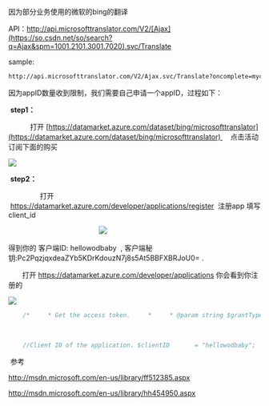 因为部分业务使用的微软的bing的翻译

API：http://api.microsofttranslator.com/V2/[Ajax](https://so.csdn.net/so/search?q=Ajax&spm=1001.2101.3001.7020).svc/Translate  

sample:

```html
http://api.microsofttranslator.com/V2/Ajax.svc/Translate?oncomplete=mycallback1412835995529&appId=A4D660A48A6A97CCA791C34935E4C02BBB1BEC1C&from=&to=zh-cn&text=Guten%20Abend
```

  
因为appID数量收到限制，我们需要自己申请一个appID，过程如下：

 **step1：** 

           打开 [https://datamarket.azure.com/dataset/bing/microsofttranslator](https://datamarket.azure.com/dataset/bing/microsofttranslator)     点击活动订阅下面的购买

![](https://img-blog.csdn.net/20141009163413953?watermark/2/text/aHR0cDovL2Jsb2cuY3Nkbi5uZXQvbGlsaWVuMTAxMA==/font/5a6L5L2T/fontsize/400/fill/I0JBQkFCMA==/dissolve/70/gravity/SouthEast)  

  

 **step2：**   
  
                打开  https://datamarket.azure.com/developer/applications/register  注册app 填写 client_id

                                              ![](https://img-blog.csdn.net/20141009163844132?watermark/2/text/aHR0cDovL2Jsb2cuY3Nkbi5uZXQvbGlsaWVuMTAxMA==/font/5a6L5L2T/fontsize/400/fill/I0JBQkFCMA==/dissolve/70/gravity/SouthEast)  
  

得到你的 客户端ID: hellowodbaby  , 客户端秘钥:Pc2PqzjqxdeaZYb5KDrKdouzN7j8s5At5BBFXBRJoU0= .

       打开 https://datamarket.azure.com/developer/applications 你会看到你注册的

![](https://img-blog.csdn.net/20141009163916656?watermark/2/text/aHR0cDovL2Jsb2cuY3Nkbi5uZXQvbGlsaWVuMTAxMA==/font/5a6L5L2T/fontsize/400/fill/I0JBQkFCMA==/dissolve/70/gravity/SouthEast)  

  

  

```php
    /*     * Get the access token.     *     * @param string $grantType    Grant type.     * @param string $scopeUrl     Application Scope URL.     * @param string $clientID     Application client ID.     * @param string $clientSecret Application client ID.     * @param string $authUrl      Oauth Url.     *     * @return string.     */     function getTokens($grantType, $scopeUrl, $clientID, $clientSecret, $authUrl){           try {            //Initialize the Curl Session.            $ch = curl_init();            //Create the request Array.            $paramArr = array (                                    'grant_type'    => $grantType,                 'scope'         => $scopeUrl,                 'client_id'     => $clientID,                 'client_secret' => $clientSecret            );            //Create an Http Query.//            $paramArr = http_build_query($paramArr);            //Set the Curl URL.            curl_setopt($ch, CURLOPT_URL, $authUrl);            //Set HTTP POST Request.            curl_setopt($ch, CURLOPT_POST, TRUE);            //Set data to POST in HTTP "POST" Operation.            curl_setopt($ch, CURLOPT_POSTFIELDS, $paramArr);            //CURLOPT_RETURNTRANSFER- TRUE to return the transfer as a string of the return value of curl_exec().            curl_setopt ($ch, CURLOPT_RETURNTRANSFER, TRUE);            //CURLOPT_SSL_VERIFYPEER- Set FALSE to stop cURL from verifying the peer's certificate.            curl_setopt($ch, CURLOPT_SSL_VERIFYPEER, false);            //Execute the  cURL session.            $strResponse = curl_exec($ch);            //Get the Error Code returned by Curl.            $curlErrno = curl_errno($ch);            if($curlErrno){                $curlError = curl_error($ch);                throw new Exception($curlError);            }            //Close the Curl Session.            curl_close($ch);            //Decode the returned JSON string.            $objResponse = json_decode($strResponse,true);			var_dump($objResponse);            if (isset($objResponse['error'])){                throw new Exception($objResponse['error_description']);				return FALSE;            }            return $objResponse['access_token'];        } catch (Exception $e) {            echo "Exception-".$e->getMessage();			return FALSE;        }    }
```

  
 

```php
	//Client ID of the application.	$clientID       = "hellowodbaby";	//Client Secret key of the application.	$clientSecret = "Pc2PqzjqxdeaZYb5KDrKdouzN7j8s5At5BBFXBRJoU0=";    //OAuth Url.    $authUrl      = "https://datamarket.accesscontrol.windows.net/v2/OAuth2-13/";    //Application Scope Url    $scopeUrl     = "http://api.microsofttranslator.com";    //Application grant type    $grantType    = "client_credentials";     $authObj      = new AccessTokenAuthentication();    //Get the Access token.    $accessToken  = $authObj->getTokens($grantType, $scopeUrl, $clientID, $clientSecret, $authUrl);    	var_dump("bearer%20".urlencode($accessToken) );    //上面输出的就是 appid，这个appid每隔expires_in秒会变掉【在数组$objResponse 】，注意。
```

  

  

 参考 

http://msdn.microsoft.com/en-us/library/ff512385.aspx  
  
http://msdn.microsoft.com/en-us/library/hh454950.aspx